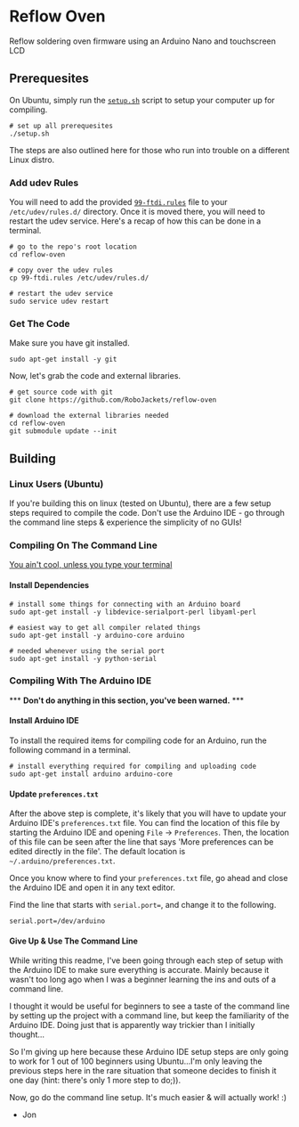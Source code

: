 # Reflow Oven
Reflow soldering oven firmware using an Arduino Nano and touchscreen LCD

## Prerequesites

On Ubuntu, simply run the [`setup.sh`](./setup.sh) script to setup your computer up for compiling.
```
# set up all prerequesites
./setup.sh
```

The steps are also outlined here for those who run into trouble on a different Linux distro.

### Add udev Rules
You will need to add the provided [`99-ftdi.rules`](./99-ftdi.rules) file to your `/etc/udev/rules.d/` directory. Once it is moved there, you will need to restart the udev service. Here's a recap of how this can be done in a terminal.
```
# go to the repo's root location
cd reflow-oven

# copy over the udev rules
cp 99-ftdi.rules /etc/udev/rules.d/

# restart the udev service
sudo service udev restart
```

### Get The Code
Make sure you have git installed.
```
sudo apt-get install -y git
```

Now, let's grab the code and external libraries.
```
# get source code with git
git clone https://github.com/RoboJackets/reflow-oven

# download the external libraries needed
cd reflow-oven
git submodule update --init
```

## Building

### Linux Users (Ubuntu)
If you're building this on linux (tested on Ubuntu), there are a few setup steps required to compile the code. Don't use the Arduino IDE - go through the command line steps & experience the simplicity of no GUIs!

### Compiling On The Command Line
[You ain't cool, unless you type your terminal](https://www.youtube.com/watch?v=gGDW-IfVA2s)

#### Install Dependencies
```
# install some things for connecting with an Arduino board
sudo apt-get install -y libdevice-serialport-perl libyaml-perl

# easiest way to get all compiler related things
sudo apt-get install -y arduino-core arduino

# needed whenever using the serial port
sudo apt-get install -y python-serial
```

### Compiling With The Arduino IDE 

*** **Don't do anything in this section, you've been warned.** ***

#### Install Arduino IDE
To install the required items for compiling code for an Arduino, run the following command in a terminal.
```
# install everything required for compiling and uploading code
sudo apt-get install arduino arduino-core
```

#### Update `preferences.txt`
After the above step is complete, it's likely that you will have to update your Arduino IDE's `preferences.txt` file. You can find the location of this file by starting the Arduino IDE and opening `File` -> `Preferences`. Then, the location of this file can be seen after the line that says 'More preferences can be edited directly in the file'. The default location is `~/.arduino/preferences.txt`.

Once you know where to find your `preferences.txt` file, go ahead and close the Arduino IDE and open it in any text editor.

Find the line that starts with `serial.port=`, and change it to the following.
```
serial.port=/dev/arduino
```

#### Give Up & Use The Command Line
While writing this readme, I've been going through each step of setup with the Arduino IDE to make sure everything is accurate. Mainly because it wasn't too long ago when I was a beginner learning the ins and outs of a command line.

I thought it would be useful for beginners to see a taste of the command line by setting up the project with a command line, but keep the familiarity of the Arduino IDE. Doing just that is apparently way trickier than I initially thought...

So I'm giving up here because these Arduino IDE setup steps are only going to work for 1 out of 100 beginners using Ubuntu...I'm only leaving the previous steps here in the rare situation that someone decides to finish it one day (hint: there's only 1 more step to do;)).

Now, go do the command line setup. It's much easier & will actually work! :)

- Jon


